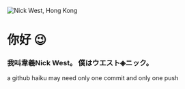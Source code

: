 ![Nick West, Hong Kong](https://i.imgur.com/gippVfX.png)

# 你好 😉 

### 我叫韋羲Nick West。 僕はウエスト◈ニック。

a github haiku
may need only one commit
and only one push

<!--
**njwest/njwest** is a ✨ _special_ ✨ repository because its `README.md` (this file) appears on your GitHub profile.

Here are some ideas to get you started:

- 🔭 I’m currently working on ...
- 🌱 I’m currently learning ...
- 👯 I’m looking to collaborate on ...
- 🤔 I’m looking for help with ...
- 💬 Ask me about ...
- 📫 How to reach me: ...
- 😄 Pronouns: ...
- ⚡ Fun fact: ...
-->
